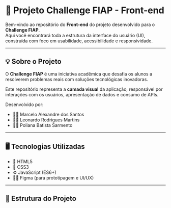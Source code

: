# 🎯 Projeto Challenge FIAP - Front-end

Bem-vindo ao repositório do **Front-end** do projeto desenvolvido para o **Challenge FIAP**.  
Aqui você encontrará toda a estrutura da interface do usuário (UI), construída com foco em usabilidade, acessibilidade e responsividade.

---

## 💡 Sobre o Projeto

O **Challenge FIAP** é uma iniciativa acadêmica que desafia os alunos a resolverem problemas reais com soluções tecnológicas inovadoras.

Este repositório representa a **camada visual** da aplicação, responsável por interações com os usuários, apresentação de dados e consumo de APIs.

Desenvolvido por:
- 👨‍💻 Marcelo Alexandre dos Santos
- 👨‍💻 Leonardo Rodrigues Martins
- 👩‍💻 Poliana Batista Sarmento

---

## 🖥️ Tecnologias Utilizadas

- 🧱 HTML5
- 🎨 CSS3
- ⚙️ JavaScript (ES6+)
- 🧑‍🎨 Figma (para prototipagem e UI/UX)

---

## 📁 Estrutura do Projeto

